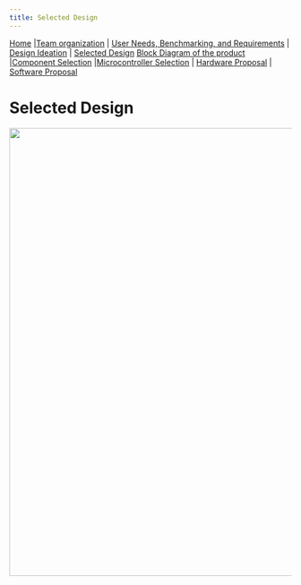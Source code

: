 ```yaml
---
title: Selected Design
---
```

[Home](/index.md) |[Team organization](/Team_organization.md) | [User Needs, Benchmarking, and Requirements](/User_Needs_Benchmarking_Requirements.md) | [Design Ideation](/Design_Ideation.md) | [Selected Design](/Selected_Design.md)
[Block Diagram of the product](/Block_Diagram_of_the_product.md) |[Component Selection](/Component_Selection.md) |[Microcontroller Selection](/Microcontroller_Selection.md) | [Hardware Proposal](/Hardware_Proposal.md) | [Software Proposal](/Software_Proposal.md)

# Selected Design


<p align="center">
  <img width="800" height="800" src="https://github.com/EGR314-Spring2024-Team303/EGR314-Spring2024-Team303.github.io/assets/156623314/8ce00c82-ee78-4f97-b25d-86dca3bd5118">
</p>
